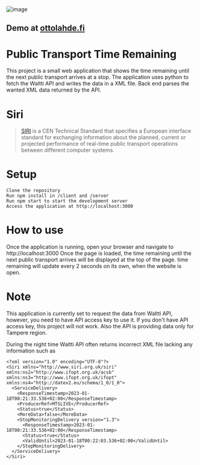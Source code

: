 ![image](https://user-images.githubusercontent.com/63849800/213023950-a55caddb-5cc0-4d25-a8e3-0451d590a633.png)

## Demo at [ottolahde.fi](http://ottolahde.fi)

# Public Transport Time Remaining

This project is a small web application that shows the time remaining until the next public transport arrives at a stop. The application uses python to fetch the Waltti API and writes the data in a XML file. Back end parses the wanted XML data returned by the API.

# Siri
>[SIRI](https://www.transmodel-cen.eu/siri-standard/) is a CEN Technical Standard that specifies a European interface standard for exchanging information about the planned, current or projected performance of real-time public transport operations between different computer systems.



# Setup

    Clone the repository
    Run npm install in /client and /server
    Run npm start to start the development server
    Access the application at http://localhost:3000

# How to use

Once the application is running, open your browser and navigate to http://localhost:3000
Once the page is loaded, the time remaining until the next public transport arrives will be displayed at the top of the page.
time remaining will update every 2 seconds on its own, when the website is open.

# Note

This application is currently set to request the data from Waltti API, however, you need to have API access key to use it. If you don't have API access key, this project will not work.
Also the API is providing data only for Tampere region.

During the night time Waltti API often returns incorrect XML file lacking any information such as
```
<?xml version="1.0" encoding="UTF-8"?>
<Siri xmlns="http://www.siri.org.uk/siri" xmlns:ns2="http://www.ifopt.org.uk/acsb" xmlns:ns3="http://www.ifopt.org.uk/ifopt" xmlns:ns4="http://datex2.eu/schema/1_0/1_0">
  <ServiceDelivery>
    <ResponseTimestamp>2023-01-18T00:21:33.536+02:00</ResponseTimestamp>
    <ProducerRef>MTSLIVE</ProducerRef>
    <Status>true</Status>
    <MoreData>false</MoreData>
    <StopMonitoringDelivery version="1.3">
      <ResponseTimestamp>2023-01-18T00:21:33.536+02:00</ResponseTimestamp>
      <Status>true</Status>
      <ValidUntil>2023-01-18T00:22:03.536+02:00</ValidUntil>
    </StopMonitoringDelivery>
  </ServiceDelivery>
</Siri>
```
